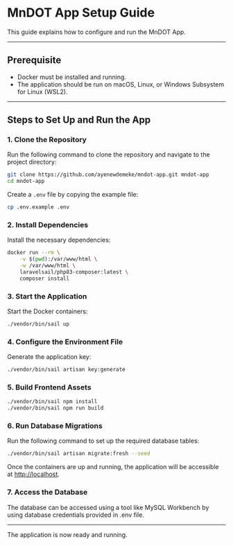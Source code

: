 # MnDOT App Setup Guide

This guide explains how to configure and run the MnDOT App.

---

## Prerequisite

- Docker must be installed and running.
- The application should be run on macOS, Linux, or Windows Subsystem for Linux (WSL2).

---

## Steps to Set Up and Run the App

### 1. Clone the Repository

Run the following command to clone the repository and navigate to the project directory:

```bash
git clone https://github.com/ayenewdemeke/mndot-app.git mndot-app
cd mndot-app
```

Create a `.env` file by copying the example file:

```bash
cp .env.example .env
```

### 2. Install Dependencies

Install the necessary dependencies:

```bash
docker run --rm \
    -v $(pwd):/var/www/html \
    -w /var/www/html \
    laravelsail/php83-composer:latest \
    composer install
```

### 3. Start the Application

Start the Docker containers:

```bash
./vendor/bin/sail up
```

### 4. Configure the Environment File

Generate the application key:

```bash
./vendor/bin/sail artisan key:generate
```

### 5. Build Frontend Assets

```bash
./vendor/bin/sail npm install
./vendor/bin/sail npm run build
```

### 6. Run Database Migrations

Run the following command to set up the required database tables:

```bash
./vendor/bin/sail artisan migrate:fresh --seed
```

Once the containers are up and running, the application will be accessible at [http://localhost](http://localhost).

### 7. Access the Database

The database can be accessed using a tool like MySQL Workbench by using database credentials provided in .env file.

---

The application is now ready and running.
